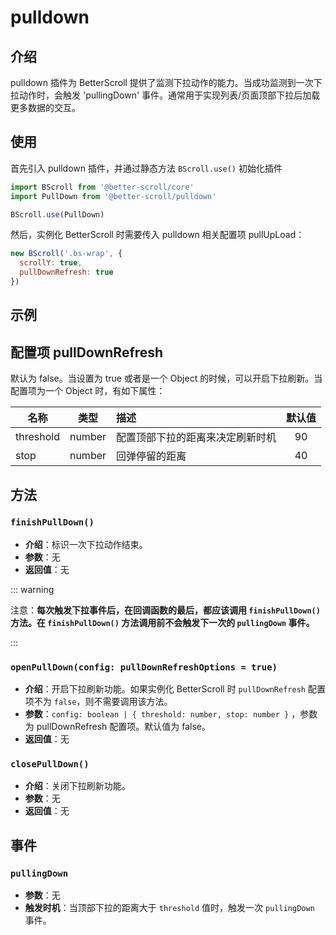 # pulldown

## 介绍

  pulldown 插件为 BetterScroll 提供了监测下拉动作的能力。当成功监测到一次下拉动作时，会触发 'pullingDown' 事件。通常用于实现列表/页面顶部下拉后加载更多数据的交互。

## 使用

首先引入 pulldown 插件，并通过静态方法 `BScroll.use()` 初始化插件

```js
import BScroll from '@better-scroll/core'
import PullDown from '@better-scroll/pulldown'

BScroll.use(PullDown)
```

然后，实例化 BetterScroll 时需要传入 pulldown 相关配置项 pullUpLoad：

```js
new BScroll('.bs-wrap', {
  scrollY: true,
  pullDownRefresh: true
})
```

## 示例

<demo qrcode-url="pulldown/">
  <template slot="code-template">
    <<< @/examples/vue/components/pulldown/default.vue?template
  </template>
  <template slot="code-script">
    <<< @/examples/vue/components/pulldown/default.vue?script
  </template>
  <template slot="code-style">
    <<< @/examples/vue/components/pulldown/default.vue?style
  </template>
  <pulldown-default slot="demo"></pulldown-default>
</demo>

## 配置项 pullDownRefresh

默认为 false。当设置为 true 或者是一个 Object 的时候，可以开启下拉刷新。当配置项为一个 Object 时，有如下属性：

|名称|类型|描述|默认值|
|----------|:-----:|:-----------|:--------:|
| threshold | number | 配置顶部下拉的距离来决定刷新时机 | 90 |
| stop | number | 回弹停留的距离 | 40 |

## 方法

### `finishPullDown()`

  - **介绍**：标识一次下拉动作结束。
  - **参数**：无
  - **返回值**：无

::: warning

注意：**每次触发下拉事件后，在回调函数的最后，都应该调用 `finishPullDown()` 方法。在 `finishPullDown()` 方法调用前不会触发下一次的 `pullingDown` 事件。**

:::

### `openPullDown(config: pullDownRefreshOptions = true)`

  - **介绍**：开启下拉刷新功能。如果实例化 BetterScroll 时 `pullDownRefresh` 配置项不为 `false`，则不需要调用该方法。
  - **参数**：`config: boolean | { threshold: number, stop: number }` ，参数为 pullDownRefresh 配置项。默认值为 false。
  - **返回值**：无
  
### `closePullDown()`

  - **介绍**：关闭下拉刷新功能。
  - **参数**：无
  - **返回值**：无

## 事件

### `pullingDown`

- **参数**：无
- **触发时机**：当顶部下拉的距离大于 `threshold` 值时，触发一次 `pullingDown` 事件。